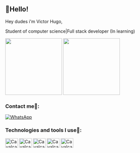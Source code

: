 ## 👋Hello!

Hey dudes i'm Victor Hugo,

Student of computer science|Full stack developer (In learning)
<div>
<img height="180em" src="https://github-readme-stats.vercel.app/api?username=Cavalcant1DEV&show_icons=true&theme=tokyonight"/>
<img height="180em" src="https://github-readme-stats.vercel.app/api/top-langs/?username=Cavalcant1DEV&layout=compact&theme=tokyonight"/>
</div>

### Contact me📱:

[![WhatsApp](https://img.shields.io/badge/WhatsApp-25D366?style=for-the-badge&logo=whatsapp&logoColor=white)](https://api.whatsapp.com/send?phone=558197886767&text=)

### Technologies and tools I use🔨:
<div>
<img alt="Cavalcanti's image", width=40 height=30 src="https://cdn.jsdelivr.net/gh/devicons/devicon/icons/html5/html5-original.svg">
<img alt="Cavalcanti's image", width=40 height=30 src="https://cdn.jsdelivr.net/gh/devicons/devicon/icons/css3/css3-original.svg">
<img alt="Cavalcanti's image", width=40 height=30 src="https://cdn.jsdelivr.net/gh/devicons/devicon/icons/python/python-original.svg">
<img alt="Cavalcanti's image", width=40 height=30 src="https://cdn.jsdelivr.net/gh/devicons/devicon/icons/mysql/mysql-original.svg">
<img alt="Cavalcanti's image", width=40 height=30 src="https://cdn.jsdelivr.net/gh/devicons/devicon/icons/django/django-plain.svg">
<div>
